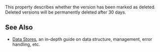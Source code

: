 This property describes whether the version has been marked as deleted. Deleted versions will be permanently deleted after 30 days.

See Also
--------

*   [Data Stores](https://developer.roblox.com/en-us/articles/data-store), an in-depth guide on data structure, management, error handling, etc.